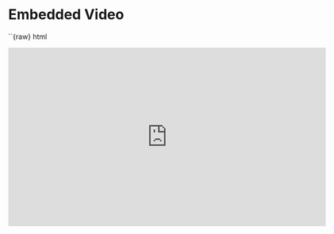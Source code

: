# Embedded Video
``{raw} html


<iframe width="640" height="360" src="https://buffalo.box.com/s/jobicmhecwrab7bjz9bm7jmmhov81l3q" 
frameborder="0" allow="accelerometer; autoplay; clipboard-write; encrypted-media; gyroscope; picture-in-picture" allowfullscreen></iframe>
